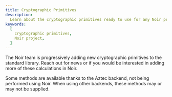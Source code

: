 ```yaml
---
title: Cryptographic Primitives
description:
  Learn about the cryptographic primitives ready to use for any Noir project
keywords:
  [
    cryptographic primitives,
    Noir project,
  ]
---
```


The Noir team is progressively adding new cryptographic primitives to the standard library. Reach out for news or if you would be interested in adding more of these calculations in Noir.

Some methods are available thanks to the Aztec backend, not being performed using Noir. When using other backends, these methods may or may not be supplied.
